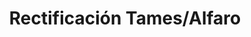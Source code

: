 ---
title: "Rectificación Tames/Alfaro"
url: /guadalupe/rectificacion-tames-alfaro/
shop: reparación de automóviles
---